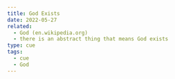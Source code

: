```yaml
---
title: God Exists
date: 2022-05-27
related:
  - God (en.wikipedia.org)
  - there is an abstract thing that means God exists
type: cue
tags:
  - cue
  - God
---
```

